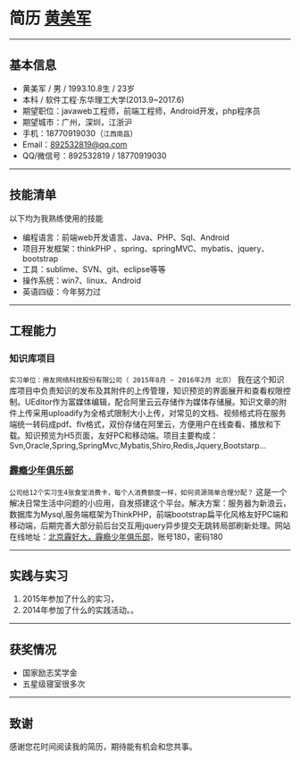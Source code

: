 # __简历 [黄美军](http://www.ideaofmy.sinaapp.com/about_hmj.html)__

---

## __基本信息__

 - 黄美军 / 男 / 1993.10.8生 / 23岁
 - 本科 / 软件工程·东华理工大学(2013.9~2017.6) 
 - 期望职位：javaweb工程师，前端工程师，Android开发，php程序员
 - 期望城市：广州，深圳，江浙沪
 - 手机：18770919030（```江西南昌```）
 - Email：892532819@qq.com
 - QQ/微信号：892532819 / 18770919030
 
---

## __技能清单__
以下均为我熟练使用的技能

- 编程语言：前端web开发语言、Java、PHP、Sql、Android
- 项目开发框架：thinkPHP 、spring、springMVC、mybatis、jquery、bootstrap
- 工具：sublime、SVN、git、eclipse等等
- 操作系统：win7、linux、Android
- 英语四级：今年努力过


---
## __工程能力__

### __知识库项目__ 

```实习单位：用友网络科技股份有限公司（ 2015年8月 ~ 2016年2月 北京）```
我在这个知识库项目中负责知识的发布及其附件的上传管理，知识预览的界面展开和查看权限控制。UEditor作为富媒体编辑，配合阿里云云存储作为媒体存储展。知识文章的附件上传采用uploadify为全格式限制大小上传，对常见的文档、视频格式将在服务端统一转码成pdf、flv格式，双份存储在阿里云，方便用户在线查看、播放和下载。知识预览为H5页面，友好PC和移动端。项目主要构成：Svn,Oracle,Spring,SpringMvc,Mybatis,Shiro,Redis,Jquery,Bootstarp...


### __[霾瘾少年俱乐部](http://www.ideaofmy.sinaapp.com/zzk_sae/fanka.php)__

```公司给12个实习生4张食堂消费卡，每个人消费额度一样，如何资源简单合理分配？```
这是一个解决日常生活中问题的小应用，自发搭建这个平台。解决方案：服务器为新浪云，数据库为Mysql,服务端框架为ThinkPHP，前端bootstrap扁平化风格友好PC端和移动端，后期完善大部分前后台交互用jquery异步提交无跳转局部刷新处理。网站在线地址：[北京霾好大，霾瘾少年俱乐部](http://www.ideaofmy.sinaapp.com/zzk_sae/fanka.php)，账号180，密码180

---

## __实践与实习__

1. 2015年参加了什么的实习，
2. 2014年参加了什么的实践活动。。

---
## __获奖情况__
- 国家励志奖学金
- 五星级寝室很多次


---

## 致谢
感谢您花时间阅读我的简历，期待能有机会和您共事。
